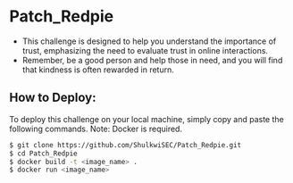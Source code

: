 ﻿# Patch_Redpie
* This challenge is designed to help you understand the importance of trust, emphasizing the need to evaluate trust in online interactions. 
* Remember, be a good person and help those in need, and you will find that kindness is often rewarded in return.

## How to Deploy:
To deploy this challenge on your local machine, simply copy and paste the following commands. Note: Docker is required.

```bash
$ git clone https://github.com/ShulkwiSEC/Patch_Redpie.git
$ cd Patch_Redpie
$ docker build -t <image_name> .
$ docker run <image_name>
```

